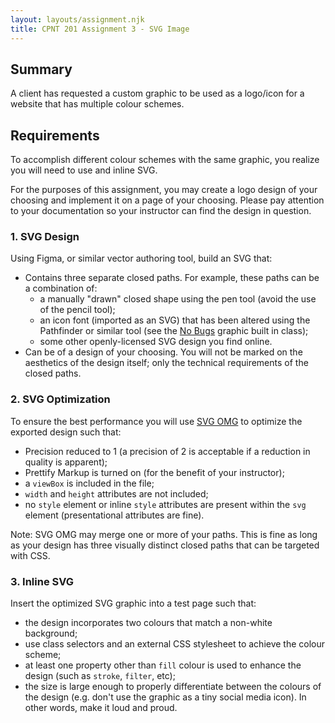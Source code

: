 ```yaml
---
layout: layouts/assignment.njk
title: CPNT 201 Assignment 3 - SVG Image
---
```

## Summary
A client has requested a custom graphic to be used as a logo/icon for a website that has multiple colour schemes.

## Requirements
To accomplish different colour schemes with the same graphic, you realize you will need to use and inline SVG.

For the purposes of this assignment, you may create a logo design of your choosing and implement it on a page of your choosing. Please pay attention to your documentation so your instructor can find the design in question.

### 1. SVG Design
Using Figma, or similar vector authoring tool, build an SVG that:
- Contains three separate closed paths. For example, these paths can be a combination of:
  - a manually "drawn" closed shape using the pen tool (avoid the use of the pencil tool);
  - an icon font (imported as an SVG) that has been altered using the Pathfinder or similar tool (see the [No Bugs](https://github.com/sait-wbdv/sample-code/blob/master/frontend/svg/no-bugs/images/no-bugs.svg) graphic built in class);
  - some other openly-licensed SVG design you find online.
- Can be of a design of your choosing. You will not be marked on the aesthetics of the design itself; only the technical requirements of the closed paths.

### 2. SVG Optimization
To ensure the best performance you will use [SVG OMG](https://jakearchibald.github.io/svgomg/) to optimize the exported design such that:
- Precision reduced to 1 (a precision of 2 is acceptable if a reduction in quality is apparent);
- Prettify Markup is turned on (for the benefit of your instructor);
- a `viewBox` is included in the file;
- `width` and `height` attributes are not included;
- no `style` element or inline `style` attributes are present within the `svg` element (presentational attributes are fine).

Note: SVG OMG may merge one or more of your paths. This is fine as long as your design has three visually distinct closed paths that can be targeted with CSS.

### 3. Inline SVG 
Insert the optimized SVG graphic into a test page such that:
- the design incorporates two colours that match a non-white background;
- use class selectors and an external CSS stylesheet to achieve the colour scheme;
- at least one property other than `fill` colour is used to enhance the design (such as `stroke`, `filter`, etc);
- the size is large enough to properly differentiate between the colours of the design (e.g. don't use the graphic as a tiny social media icon). In other words, make it loud and proud.
